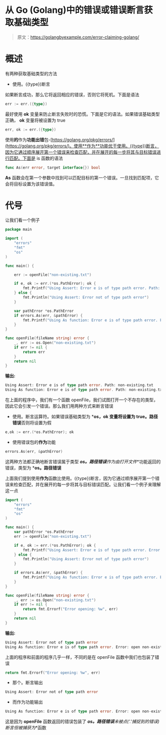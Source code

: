 # 从 Go (Golang)中的错误或错误断言获取基础类型

> 原文：<https://golangbyexample.com/error-claiming-golang/>

# **概述**

有两种获取基础类型的方法

*   使用。({type})断言

如果断言成功，那么它将返回相应的错误，否则它将死机。下面是语法

```go
err := err.({type})
```

最好使用 **ok** 变量来防止断言失败时的恐慌。下面是它的语法。如果错误基础类型正确， **ok** 变量将被设置为 true

```go
err, ok := err.({type})
```

使用**的**作为**功能出错**包-[https://golang.org/pkg/errors/](https://golang.org/pkg/errors/)。使用**作为**功能优于使用。({type})断言，因为它通过顺序展开第一个错误来检查匹配，并在展开的每一步将其与目标错误进行匹配。下面是 is 函数的语法

```go
func As(err error, target interface{}) bool
```

**As** 函数会在第一个参数中找到可以匹配目标的第一个错误。一旦找到匹配项，它会将目标设置为该错误值。

# **代号**

让我们看一个例子

```go
package main

import (
	"errors"
	"fmt"
	"os"
)

func main() {

	err := openFile("non-existing.txt")

	if e, ok := err.(*os.PathError); ok {
		fmt.Printf("Using Assert: Error e is of type path error. Path: %v\n", e.Path)
	} else {
		fmt.Println("Using Assert: Error not of type path error")
	}

	var pathError *os.PathError
	if errors.As(err, &pathError) {
		fmt.Printf("Using As function: Error e is of type path error. Path: %v\n", pathError.Path)
	}
}

func openFile(fileName string) error {
	_, err := os.Open("non-existing.txt")
	if err != nil {
		return err
	}
	return nil
}
```

**输出:**

```go
Using Assert: Error e is of type path error. Path: non-existing.txt
Using As function: Error e is of type path error. Path: non-existing.txt
```

在上面的程序中，我们有一个函数 openFile，我们试图打开一个不存在的类型，因此它会引发一个错误。那么我们用两种方式来断言错误

*   使用。断言运算符。如果错误基础类型为 ***os，ok 变量将设置为 true。路径错误**否则将设置为假

```go
e,ok := err.(*os.PathError); ok
```

*   使用错误包的**作为**功能

```go
errors.As(err, &pathError)
```

这两种方法都正确地断言错误属于类型 ***os。路径错误**作为由**打开文件**功能返回的错误，类型为 ***os。路径错误**

上面我们提到使用**作为**函数比使用。({type})断言，因为它通过顺序展开第一个错误来检查匹配，并在展开的每一步将其与目标错误匹配。让我们看一个例子来理解这一点

```go
import (
	"errors"
	"fmt"
	"os"
)

func main() {
	var pathError *os.PathError
	err := openFile("non-existing.txt")

	if e, ok := err.(*os.PathError); ok {
		fmt.Printf("Using Assert: Error e is of type path error. Error: %v\n", e)
	} else {
		fmt.Println("Using Assert: Error not of type path error")
	}

	if errors.As(err, &pathError) {
		fmt.Printf("Using As function: Error e is of type path error. Error: %v\n", pathError)
	}
}

func openFile(fileName string) error {
	_, err := os.Open("non-existing.txt")
	if err != nil {
		return fmt.Errorf("Error opening: %w", err)
	}
	return nil
}
```

**输出:**

```go
Using Assert: Error not of type path error
Using As function: Error e is of type path error. Error: open non-existing.txt: no such file or directory
```

上面的程序和前面的程序几乎一样，不同的是在 openFile 函数中我们也包装了错误

```go
return fmt.Errorf("Error opening: %w", err)
```

*   那个。断言输出

```go
Using Assert: Error not of type path error
```

*   而作为功能输出

```go
Using As function: Error e is of type path error. Error: open non-existing.txt: no such file or directory
```

这是因为 **openFile** 函数返回的错误包装了 ***os。路径错误**未被点('.'捕捉到的错误)断言但被**捕获为**函数